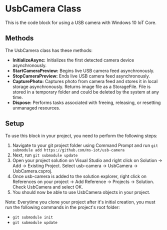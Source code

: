 # UsbCamera Class
This is the code block for using a USB camera with Windows 10 IoT Core.

## Methods
The UsbCamera class has these methods:
- **InitializeAsync:** Initializes the first detected camera device asynchronously.
- **StartCameraPreview:** Begins live USB camera feed asynchronously.
- **StopCameraPreview:** Ends live USB camera feed asynchronously.
- **CapturePhoto:** Captures photo from camera feed and stores it in local storage asynchronously. Returns image file as a StorageFile. File is stored in a temporary folder and could be deleted by the system at any time.
- **Dispose:** Performs tasks associated with freeing, releasing, or resetting unmanaged resources.

## Setup
To use this block in your project, you need to perform the following steps:

1. Navigate to your git project folder using Command Prompt and run `git submodule add https://github.com/ms-iot/usb-camera`
2. Next, run `git submodule update`
3. Open your project solution on Visual Studio and right click on Solution -> Add -> Existing Project. Select usb-camera -> UsbCamera -> UsbCamera.csproj.
4. Once usb-camera is added to the solution explorer, right click on References on your project -> Add Reference -> Projects -> Solution. Check UsbCamera and select OK.
5. You should now be able to use UsbCamera objects in your project.

Note: Everytime you clone your project after it's initial creation, you must run the following commands in the project's root folder: 
- `git submodule init`
- `git submodule update`
